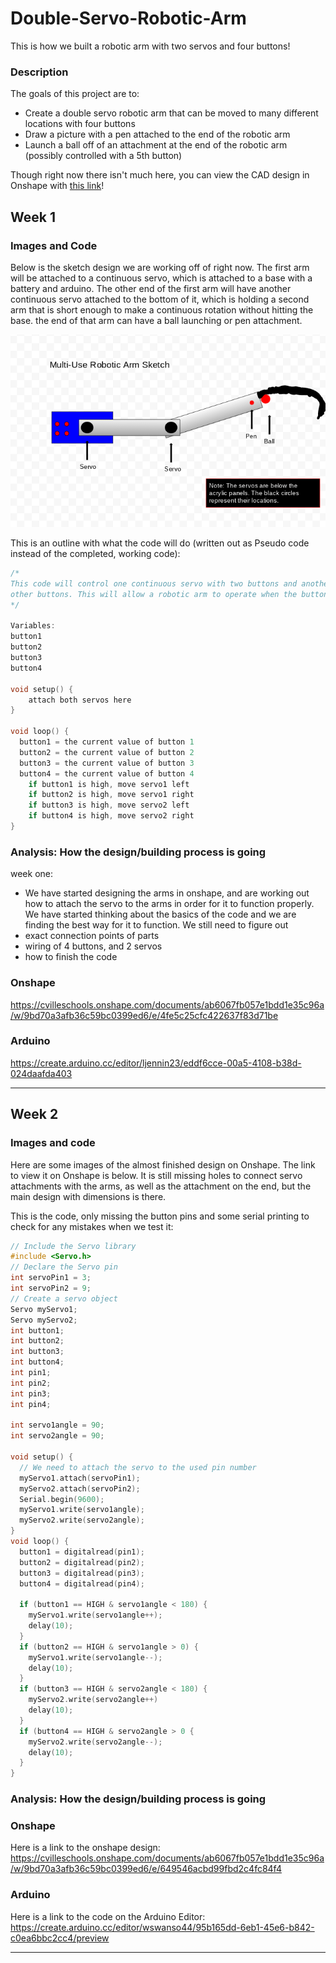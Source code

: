 # Double-Servo-Robotic-Arm

This is how we built a robotic arm with two servos and four buttons!

### Description

The goals of this project are to:
* Create a double servo robotic arm that can be moved to many different locations with four buttons
* Draw a picture with a pen attached to the end of the robotic arm
* Launch a ball off of an attachment at the end of the robotic arm (possibly controlled with a 5th button)

Though right now there isn't much here, you can view the CAD design in Onshape with [this link](https://cvilleschools.onshape.com/documents/ab6067fb057e1bdd1e35c96a/w/9bd70a3afb36c59bc0399ed6/e/649546acbd99fbd2c4fc84f4)!

## Week 1

### Images and Code

Below is the sketch design we are working off of right now. The first arm will be attached to a continuous servo, which is attached to a base with a battery and arduino. The other end of the first arm will have another continuous servo attached to the bottom of it, which is holding a second arm that is short enough to make a continuous rotation without hitting the base. the end of that arm can have a ball launching or pen attachment.

![Sketch of Robotic Arm Design](https://github.com/Wesswanson/Double-Servo-Robotic-Arm/blob/main/Screenshot%202021-01-29%20at%201.50.32%20PM.png?raw=true)

This is an outline with what the code will do (written out as Pseudo code instead of the completed, working code):

```c++
/*
This code will control one continuous servo with two buttons and another continuous servo with two
other buttons. This will allow a robotic arm to operate when the buttons are pushed.
*/

Variables:
button1
button2
button3
button4

void setup() {
    attach both servos here
}

void loop() {
  button1 = the current value of button 1
  button2 = the current value of button 2
  button3 = the current value of button 3
  button4 = the current value of button 4
    if button1 is high, move servo1 left
    if button2 is high, move servo1 right
    if button3 is high, move servo2 left
    if button4 is high, move servo2 right
}
```

### Analysis: How the design/building process is going

week one:
* We have started designing the arms in onshape, and are working out how to attach the servo to the arms in order for it to function properly. We have started thinking about the basics of the code and we are finding the best way for it to function. We still need to figure out 
* exact connection points of parts
* wiring of 4 buttons, and 2 servos
* how to finish the code

### Onshape 

https://cvilleschools.onshape.com/documents/ab6067fb057e1bdd1e35c96a/w/9bd70a3afb36c59bc0399ed6/e/4fe5c25cfc422637f83d71be

### Arduino

https://create.arduino.cc/editor/ljennin23/eddf6cce-00a5-4108-b38d-024daafda403

---

## Week 2
 
### Images and code

Here are some images of the almost finished design on Onshape. The link to view it on Onshape is below. It is still missing holes to connect servo attachments with the arms, as well as the attachment on the end, but the main design with dimensions is there.

This is the code, only missing the button pins and some serial printing to check for any mistakes when we test it:

```c++
// Include the Servo library
#include <Servo.h>
// Declare the Servo pin
int servoPin1 = 3;
int servoPin2 = 9;
// Create a servo object
Servo myServo1;
Servo myServo2;
int button1;
int button2;
int button3;
int button4;
int pin1;
int pin2;
int pin3;
int pin4;

int servo1angle = 90;
int servo2angle = 90;

void setup() {
  // We need to attach the servo to the used pin number
  myServo1.attach(servoPin1);
  myServo2.attach(servoPin2);
  Serial.begin(9600);
  myServo1.write(servo1angle);
  myServo2.write(servo2angle);
}
void loop() {
  button1 = digitalread(pin1);
  button2 = digitalread(pin2);
  button3 = digitalread(pin3);
  button4 = digitalread(pin4);

  if (button1 == HIGH & servo1angle < 180) {
    myServo1.write(servo1angle++);
    delay(10);
  }
  if (button2 == HIGH & servo1angle > 0) {
    myServo1.write(servo1angle--);
    delay(10);
  }
  if (button3 == HIGH & servo2angle < 180) {
    myServo2.write(servo2angle++)
    delay(10);
  }
  if (button4 == HIGH & servo2angle > 0 {
    myServo2.write(servo2angle--);
    delay(10);
  }
}
```

### Analysis: How the design/building process is going

### Onshape

Here is a link to the onshape design: 
https://cvilleschools.onshape.com/documents/ab6067fb057e1bdd1e35c96a/w/9bd70a3afb36c59bc0399ed6/e/649546acbd99fbd2c4fc84f4

### Arduino

Here is a link to the code on the Arduino Editor: 
https://create.arduino.cc/editor/wswanso44/95b165dd-6eb1-45e6-b842-c0ea6bbc2cc4/preview

---
